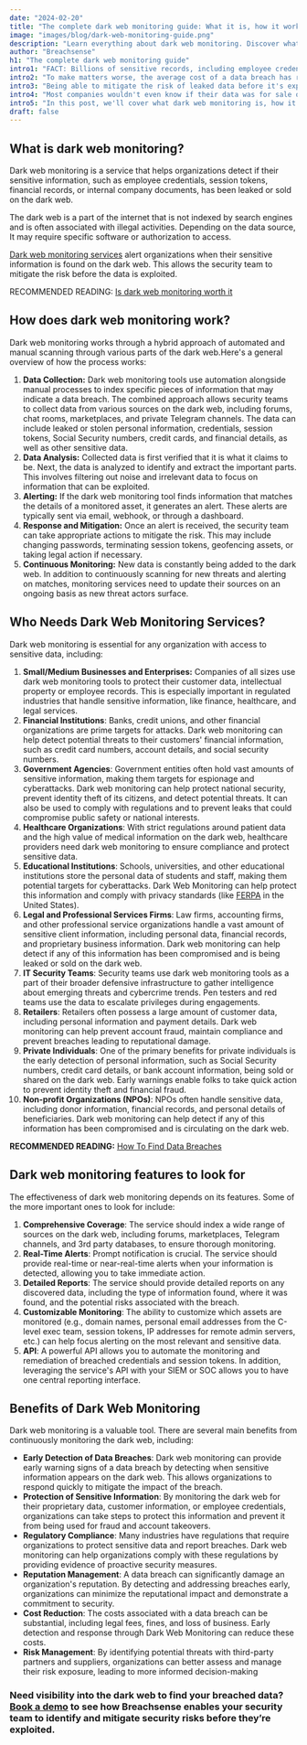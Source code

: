 ```yaml
---
date: "2024-02-20"
title: "The complete dark web monitoring guide: What it is, how it works, and who needs it."
image: "images/blog/dark-web-monitoring-guide.png"
description: "Learn everything about dark web monitoring. Discover what dark web monitoring is, how it works, who needs it and what features to look for." 
author: "Breachsense"
h1: "The complete dark web monitoring guide"
intro1: "FACT: Billions of sensitive records, including employee credentials and internal company documents, have been leaked to the dark web this year alone."
intro2: "To make matters worse, the average cost of a data breach has risen to USD 4.45 million, according to the 2023 [IBM Cost of a Data Breach Report](https://www.ibm.com/reports/data-breach)."
intro3: "Being able to mitigate the risk of leaked data before it's exploited is critical."
intro4: "Most companies wouldn't even know if their data was for sale on an underground marketplace."
intro5: "In this post, we'll cover what dark web monitoring is, how it works, who needs it, and what features to look for."
draft: false
---
```

## What is dark web monitoring?

Dark web monitoring is a service that helps organizations detect if their sensitive information, such as employee credentials, session tokens, financial records, or internal company documents, has been leaked or sold on the dark web.

The dark web is a part of the internet that is not indexed by search engines and is often associated with illegal activities. Depending on the data source, It may require specific software or authorization to access.

[Dark web monitoring services](https://www.breachsense.com/blog/dark-web-monitoring-tools/) alert organizations when their sensitive information is found on the dark web. This allows the security team to mitigate the risk before the data is exploited.

RECOMMENDED READING: [Is dark web monitoring worth it](https://www.breachsense.com/blog/dark-web-monitoring-worth-it/)

## How does dark web monitoring work?

Dark web monitoring works through a hybrid approach of automated and manual scanning through various parts of the dark web.Here's a general overview of how the process works:

1. **Data Collection:** Dark web monitoring tools use automation alongside manual processes to index specific pieces of information that may indicate a data breach. The combined approach allows security teams to collect data from various sources on the dark web, including forums, chat rooms, marketplaces, and private Telegram channels. The data can include leaked or stolen personal information, credentials, session tokens, Social Security numbers, credit cards, and financial details, as well as other sensitive data.
2. **Data Analysis:** Collected data is first verified that it is what it claims to be. Next, the data is analyzed to identify and extract the important parts. This involves filtering out noise and irrelevant data to focus on information that can be exploited.
3. **Alerting:** If the dark web monitoring tool finds information that matches the details of a monitored asset, it generates an alert. These alerts are typically sent via email, webhook, or through a dashboard.
4. **Response and Mitigation:** Once an alert is received, the security team can take appropriate actions to mitigate the risk. This may include changing passwords, terminating session tokens, geofencing assets, or taking legal action if necessary.
5. **Continuous Monitoring:** New data is constantly being added to the dark web. In addition to continuously scanning for new threats and alerting on matches, monitoring services need to update their sources on an ongoing basis as new threat actors surface.

## Who Needs Dark Web Monitoring Services?

Dark web monitoring is essential for any organization with access to sensitive data, including:

1. **Small/Medium Businesses and Enterprises:** Companies of all sizes use dark web monitoring tools to protect their customer data, intellectual property or employee records. This is especially important in regulated industries that handle sensitive information, like finance, healthcare, and legal services.
2. **Financial Institutions**: Banks, credit unions, and other financial organizations are prime targets for attacks. Dark web monitoring can help detect potential threats to their customers' financial information, such as credit card numbers, account details, and social security numbers.
3. **Government Agencies**: Government entities often hold vast amounts of sensitive information, making them targets for espionage and cyberattacks. Dark web monitoring can help protect national security, prevent identity theft of its citizens, and detect potential threats. It can also be used to comply with regulations and to prevent leaks that could compromise public safety or national interests.
4. **Healthcare Organizations**: With strict regulations around patient data and the high value of medical information on the dark web, healthcare providers need dark web monitoring to ensure compliance and protect sensitive data.
5. **Educational Institutions**: Schools, universities, and other educational institutions store the personal data of students and staff, making them potential targets for cyberattacks. Dark Web Monitoring can help protect this information and comply with privacy standards (like [FERPA](https://en.wikipedia.org/wiki/Family_Educational_Rights_and_Privacy_Act) in the United States).
6. **Legal and Professional Services Firms**: Law firms, accounting firms, and other professional service organizations handle a vast amount of sensitive client information, including personal data, financial records, and proprietary business information. Dark web monitoring can help detect if any of this information has been compromised and is being leaked or sold on the dark web.
7. **IT Security Teams**: Security teams use dark web monitoring tools as a part of their broader defensive infrastructure to gather intelligence about emerging threats and cybercrime trends. Pen testers and red teams use the data to escalate privileges during engagements.
8. **Retailers**: Retailers often possess a large amount of customer data, including personal information and payment details. Dark web monitoring can help prevent account fraud, maintain compliance and prevent breaches leading to reputational damage.
9. **Private Individuals**: One of the primary benefits for private individuals is the early detection of personal information, such as Social Security numbers, credit card details, or bank account information, being sold or shared on the dark web. Early warnings enable folks to take quick action to prevent identity theft and financial fraud.
10. **Non-profit Organizations (NPOs)**: NPOs often handle sensitive data, including donor information, financial records, and personal details of beneficiaries. Dark web monitoring can help detect if any of this information has been compromised and is circulating on the dark web.

**RECOMMENDED READING:** [How To Find Data Breaches](https://www.breachsense.com/blog/how-to-find-data-breaches/)

## Dark web monitoring features to look for

The effectiveness of dark web monitoring depends on its features. Some of the more important ones to look for include:

1. **Comprehensive Coverage**: The service should index a wide range of sources on the dark web, including forums, marketplaces, Telegram channels, and 3rd party databases, to ensure thorough monitoring.
2. **Real-Time Alerts**: Prompt notification is crucial. The service should provide real-time or near-real-time alerts when your information is detected, allowing you to take immediate action.
3. **Detailed Reports**: The service should provide detailed reports on any discovered data, including the type of information found, where it was found, and the potential risks associated with the breach.
4. **Customizable Monitoring**: The ability to customize which assets are monitored (e.g., domain names, personal email addresses from the C-level exec team, session tokens, IP addresses for remote admin servers, etc.) can help focus alerting on the most relevant and sensitive data.
5. **API**: A powerful API allows you to automate the monitoring and remediation of breached credentials and session tokens. In addition, leveraging the service's API with your SIEM or SOC allows you to have one central reporting interface.

## Benefits of Dark Web Monitoring

Dark web monitoring is a valuable tool. There are several main benefits from continuously monitoring the dark web, including:

- **Early Detection of Data Breaches**: Dark web monitoring can provide early warning signs of a data breach by detecting when sensitive information appears on the dark web. This allows organizations to respond quickly to mitigate the impact of the breach.
- **Protection of Sensitive Information**: By monitoring the dark web for their proprietary data, customer information, or employee credentials, organizations can take steps to protect this information and prevent it from being used for fraud and account takeovers.
- **Regulatory Compliance**: Many industries have regulations that require organizations to protect sensitive data and report breaches. Dark web monitoring can help organizations comply with these regulations by providing evidence of proactive security measures.
- **Reputation Management**: A data breach can significantly damage an organization's reputation. By detecting and addressing breaches early, organizations can minimize the reputational impact and demonstrate a commitment to security.
- **Cost Reduction**: The costs associated with a data breach can be substantial, including legal fees, fines, and loss of business. Early detection and response through Dark Web Monitoring can reduce these costs.
- **Risk Management**: By identifying potential threats with third-party partners and suppliers, organizations can better assess and manage their risk exposure, leading to more informed decision-making

### Need visibility into the dark web to find your breached data? [Book a demo](https://www.breachsense.com/book-demo/) to see how Breachsense enables your security team to identify and mitigate security risks before they’re exploited.
